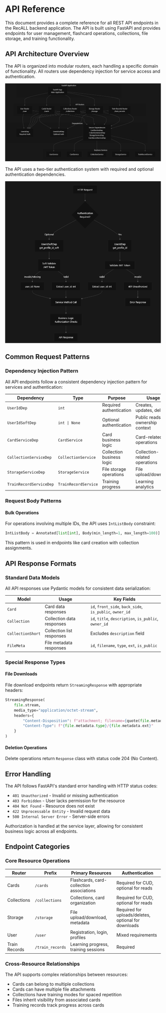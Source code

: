 # API Reference

This document provides a complete reference for all REST API endpoints in the RecALL backend application. The API is built using FastAPI and provides endpoints for user management, flashcard operations, collections, file storage, and training functionality.

## API Architecture Overview

The API is organized into modular routers, each handling a specific domain of functionality. All routers use dependency injection for service access and authentication.

![](.source/img_17.png)

The API uses a two-tier authentication system with required and optional authentication dependencies.

![](.source/img_18.png)

## Common Request Patterns

### Dependency Injection Pattern

All API endpoints follow a consistent dependency injection pattern for services and authentication:

| Dependency | Type                 | Purpose | Usage |
| --- |----------------------| --- | --- |
| `UserIdDep` | `int`                | Required authentication | Creates, updates, deletes |
| `UserIdSoftDep` | `int \| None`        | Optional authentication | Public reads with ownership context |
| `CardServiceDep` | `CardService`        | Card business logic | Card-related operations |
| `CollectionServiceDep` | `CollectionService`  | Collection business logic | Collection-related operations |
| `StorageServiceDep` | `StorageService`     | File storage operations | File upload/download |
| `TrainRecordServiceDep` | `TrainRecordService` | Training progress | Learning analytics |

### Request Body Patterns

#### Bulk Operations

For operations involving multiple IDs, the API uses `IntListBody` constraint:

```python
IntListBody = Annotated[list[int], Body(min_length=1, max_length=100)]
```

This pattern is used in endpoints like card creation with collection assignments.

## API Response Formats

### Standard Data Models

All API responses use Pydantic models for consistent data serialization:

| Model | Usage | Key Fields |
| --- | --- | --- |
| `Card` | Card data responses | `id`, `front_side`, `back_side`, `is_public`, `owner_id` |
| `Collection` | Collection data responses | `id`, `title`, `description`, `is_public`, `owner_id` |
| `CollectionShort` | Collection list responses | Excludes `description` field |
| `FileMeta` | File metadata responses | `id`, `filename`, `type`, `ext`, `is_public` |

### Special Response Types

#### File Downloads

File download endpoints return `StreamingResponse` with appropriate headers:

```python
StreamingResponse(
    file.stream,
    media_type="application/octet-stream", 
    headers={
        "Content-Disposition": f"attachment; filename={quote(file.metadata.filename)}",
        "Content-Type": f"{file.metadata.type}/{file.metadata.ext}"
    }
)
```

#### Deletion Operations

Delete operations return `Response` class with status code 204 (No Content).

## Error Handling

The API follows FastAPI's standard error handling with HTTP status codes:

-   `401 Unauthorized` - Invalid or missing authentication
-   `403 Forbidden` - User lacks permission for the resource
-   `404 Not Found` - Resource does not exist
-   `422 Unprocessable Entity` - Invalid request data
-   `500 Internal Server Error` - Server-side errors

Authorization is handled at the service layer, allowing for consistent business logic across all endpoints.

## Endpoint Categories

### Core Resource Operations

| Router | Prefix | Primary Resources | Authentication |
| --- | --- | --- | --- |
| Cards | `/cards` | Flashcards, card-collection associations | Required for CUD, optional for reads |
| Collections | `/collections` | Collections, card organization | Required for CUD, optional for reads |
| Storage | `/storage` | File upload/download, metadata | Required for uploads/deletes, optional for downloads |
| User | `/user` | Registration, login, profiles | Mixed requirements |
| Train Records | `/train_records` | Learning progress, training sessions | Required |

### Cross-Resource Relationships

The API supports complex relationships between resources:

-   Cards can belong to multiple collections
-   Cards can have multiple file attachments
-   Collections have training modes for spaced repetition
-   Files inherit visibility from associated cards
-   Training records track progress across cards
